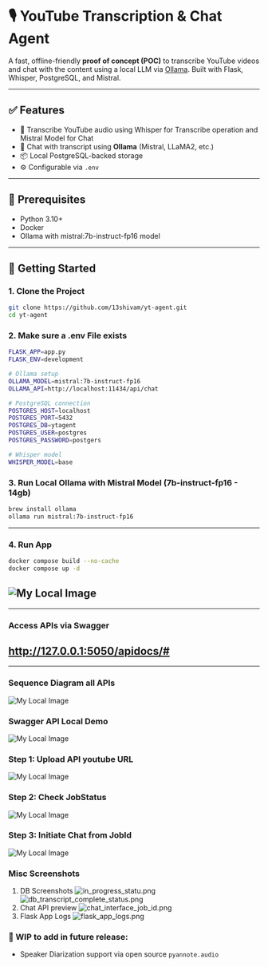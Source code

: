 # 🎙️ YouTube Transcription & Chat Agent

A fast, offline-friendly **proof of concept (POC)** to transcribe YouTube videos and chat with the content using a local LLM via [Ollama](https://ollama.com/). Built with Flask, Whisper, PostgreSQL, and Mistral.

---

## ✅ Features

- 🧠 Transcribe YouTube audio using Whisper for Transcribe operation and Mistral Model for Chat
- 💬 Chat with transcript using **Ollama** (Mistral, LLaMA2, etc.)
- 📦 Local PostgreSQL-backed storage
- ⚙️ Configurable via `.env`

---

## 🔧 Prerequisites

- Python 3.10+
- Docker
- Ollama with mistral:7b-instruct-fp16 model

---

## 🚀 Getting Started

### 1. Clone the Project

```bash
git clone https://github.com/13shivam/yt-agent.git
cd yt-agent
````

### 2. Make sure a .env File exists
```bash
FLASK_APP=app.py
FLASK_ENV=development

# Ollama setup
OLLAMA_MODEL=mistral:7b-instruct-fp16
OLLAMA_API=http://localhost:11434/api/chat

# PostgreSQL connection
POSTGRES_HOST=localhost
POSTGRES_PORT=5432
POSTGRES_DB=ytagent
POSTGRES_USER=postgres
POSTGRES_PASSWORD=postgers

# Whisper model
WHISPER_MODEL=base
```

### 3. Run Local Ollama with Mistral Model (7b-instruct-fp16 - 14gb)
```bash
brew install ollama
ollama run mistral:7b-instruct-fp16
```
---
### 4. Run App
```bash
docker compose build --no-cache
docker compose up -d
```
![My Local Image](resource/docker_run.png)
---
---
### Access APIs via Swagger
http://127.0.0.1:5050/apidocs/#
---
---
### Sequence Diagram all APIs 
![My Local Image](resource/ytagent.png)

### Swagger API Local Demo
![My Local Image](resource/swaggerpreview.png)

### Step 1: Upload API youtube URL
![My Local Image](resource/upload_api_demo.png)

### Step 2: Check JobStatus
![My Local Image](resource/job_status_poll_api.png)

### Step 3: Initiate Chat from JobId
![My Local Image](resource/swagger_job_api_chat.png)

### Misc Screenshots
1. DB Screenshots
![in_progress_statu.png](resource/in_progress_statu.png)
![db_transcript_complete_status.png](resource/db_transcript_complete_status.png)
2. Chat API preview
![chat_interface_job_id.png](resource/chat_interface_job_id.png)
3. Flask App Logs
![flask_app_logs.png](resource/flask_logs_startup.png)

### 🪪 WIP to add in future release: 
- Speaker Diarization support via open source `pyannote.audio` 